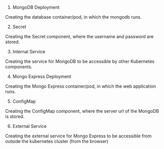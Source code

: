 1) MongoDB Deployment

Creating the database container/pod, in which the mongodb runs.

2) Secret

Creating the Secret component, where the username and password are stored.

3) Internal Service

Creating the service for MongoDB to be accessible by other Kubernetes components.

4) Mongo Express Deployment

Creating the Mongo Express container/pod, in which the web application runs.

5) ConfigMap

Creating the ConfigMap component, where the server url of the MongoDB is stored.

6) External Service

Creating the external service for Mongo Express to be accessible from outside the kubernetes cluster (from the browser)

